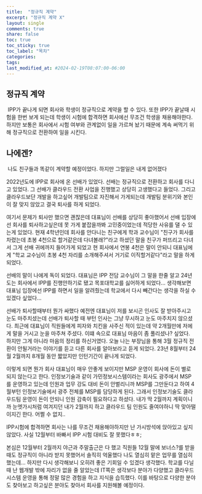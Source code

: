 ```yaml
---
title:  "정규직 계약"
excerpt: "정규직 계약 X"
layout: single
comments: true
share: false
toc: true
toc_sticky: true
toc_label: "목차"
categories:
tags:
last_modified_at: #2024-02-19T08:07:00-06:00
---
```

## 정규직 계약
&nbsp;IPP가 끝나게 되면 회사와 학생이 정규직으로 계약을 할 수 있다. 또한 IPP가 끝날때 시험을 한번 보게 되는데 학생이 시험에 합격하면 회사에선 무조건 학생을 채용해야한다. 하지만 보통은 회사에서 시험 여부와 관계없이 일을 가르쳐 놨기 때문에 계속 써먹기 위해 정규직으로 전환하여 일을 시킨다.

## 나에겐?
&nbsp;나도 친구들과 똑같이 계약할 예정이었다. 하지만 그럴일은 내게 없어졌다

2022년도에 IPP로 회사에 온 선배가 있었다. 선배는 정규직으로 전환하고 회사를 다니고 있었다. 그 선배가 클라우드 전환 사업을 진행했고 상당히 고생했다고 들었다. 그리고 클라우드보단 개발을 하고싶어 개발팀으로 자진해서 가게되는데 개발팀 분위기와 본인이 잘 맞지 않았고 결국 퇴사를 하게 되었다.

여기서 문제가 퇴사만 했으면 괜찮은데 대표님이 선배를 상당히 좋아했어서 선배 입장에선 회사를 퇴사하고싶은데 못 가게 붙잡을까봐 고민중이었는데 적당한 사유를 댈 수 있는게 있었다. 현재 4학년인데 회사를 안다니는 친구에게 학과 교수님이 "친구가 회사를 차렸는데 초봉 4천으로 할거같은데 다녀볼래?"라고 하셨던 말을 친구가 퍼뜨리고 다녀서 그게 선배 귀에까지 들어가게 되었고 현 회사에서 연봉 4천은 말이 안되니 대표님에게 "학교 교수님이 초봉 4천 자리를 소개해주셔서 거기로 이직할거같다"라고 말을 하게 되었다.

선배의 말이 나에게 독이 되었다. 대표님은 IPP 전담 교수님이 그 말을 한줄 알고 24년도는 회사에서 IPP를 진행안하기로 됐고 목포대학교를 싫어하게 되었다... 생각해보면 대표님 입장에선 IPP를 하면서 일을 알려줬는데 학교에서 다시 빼간다는 생각을 하실 수 있겠다 싶었다...

선배가 퇴사할때부터 뭔가 싸했다 예전엔 대표님이 저를 보시곤 인사도 잘 받아주시고 눈도 마주치셨는데 선배가 퇴사할 때 부턴 인사는 그냥 무시하고 눈도 마주치지 않으셨다. 최근에 대표님이 직원들에게 피자와 치킨을 사주신 적이 있는데 약 2개월만에 저에게 말을 거시고 눈을 마주쳐 주셨다. 이떄 속으로 대표님 마음이 좀 풀리셨나? 싶었다. 하지만 그게 아니라 마음의 정리를 하신거였다. 오늘 나는 부장님을 통해 3월 정규직 전환이 안될거라는 이야기를 듣고 다른 회사를 알아보라고 듣게 되었다. 23년 8월부터 24월 2월까지 8개월 동안 짧았지만 인턴기간이 끝나게 되었다.

이렇게 되면 뭔가 회사 대표님이 매우 안좋게 보이지만 MSP 운영이 회사에 돈이 별로 되지 않는다고 한다. 인정보기술과 같이 가민정보시스템이라는 회사도 광주에서 MSP를 운영하고 있는데 인원과 업무 강도 대비 돈이 안벌리니까 MSP를 그만둔다고 하여 4월부턴 인정보기술에서 광주 전체를 MSP를 담당하게 된다. 그래서 인정보기술도 클라우드팀 운영이 돈이 안되니 인원 감축이 필요하다고 하셨다. 내가 딱 2월까지 계획이니까 눈엣가시처럼 여겨지던 내가 2월까지 하고 클라우드 팀 인원도 줄여야하니 딱 맞아떨이지긴 한다. 어쩔 수 없지..

IPP시험에 합격하면 회사는 나를 무조건 채용해야하지만 난 가시방석에 앉아있고 싶지 않았다. 사실 12월부터 바빠서 IPP 시험 대비도 잘 못했다ㅎㅎ;

본심은 12월부터 2월까지 야근과 주말출근은 다 했고 직원들 12월 말에 보너스?를 받을때도 정규직이 아니라 받지 못했어서 솔직히 억울했다 나도 열심히 맡은 업무를 열심히 했는데... 하지만 다시 생각해보니 오히려 좋은 기회일 수 있겠다 생각했다. 학교를 다닐때 난 웹개발 밖에 자리가 없을 줄 알았는데 IT쪽은 생각보다 분야가 다양했고 클라우드 시스템 운영을 통해 정말 많은 경험을 하고 지식을 습득했다. 이를 바탕으로 다양한 분야도 찾아보고 하고싶은 분야도 찾아서 회사를 지원해볼 예정이다.
